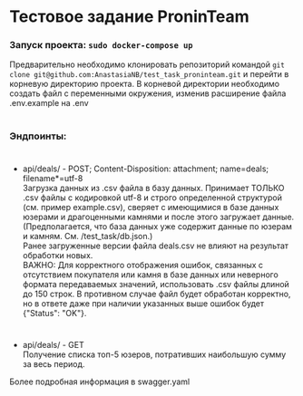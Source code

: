 # Тестовое задание ProninTeam

### Запуск проекта: ```sudo docker-compose up```
Предварительно необходимо клонировать репозиторий командой
```git clone git@github.com:AnastasiaNB/test_task_proninteam.git```
и перейти в корневую директорию проекта. В корневой директории необходимо создать файл с
переменными окружения, изменив расширение файла .env.example на .env
#
### Эндпоинты:
#
- api/deals/ - POST; Content-Disposition: attachment; name=deals; filename*=utf-8  
Загрузка данных из .csv файла в базу данных. Принимает ТОЛЬКО .csv файлы с кодировкой utf-8
и строго определенной структурой (см. пример example.csv), сверяет с имеющимися в базе данных юзерами и 
драгоценными камнями и после этого загружает данные. (Предполагается, что база данных уже содержит
данные по юзерам и камням. См. /test_task/db.json.)  
Ранее загруженные версии файла deals.csv не влияют на результат обработки новых.  
ВАЖНО: Для корректного отображения ошибок, связанных с отсутствием покупателя или камня в базе данных или неверного формата передаваемых значений,
использовать .csv файлы длиной до 150 строк. В противном случае файл будет обработан корректно, но в ответе даже при наличии
указанных выше ошибок будет {"Status": "OK"}.
#
- api/deals/ - GET  
Получение списка топ-5 юзеров, потративших наибольшую сумму за весь период.  

Более подробная информация в swagger.yaml